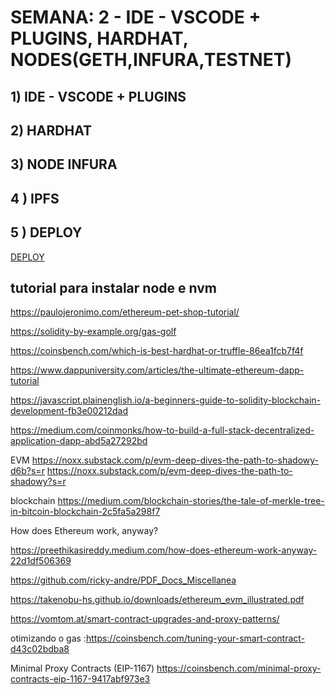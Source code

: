 
# SEMANA: 2 - IDE - VSCODE + PLUGINS, HARDHAT, NODES(GETH,INFURA,TESTNET)


## 1) IDE - VSCODE + PLUGINS

## 2) HARDHAT 


## 3) NODE INFURA

## 4 ) IPFS

## 5 ) DEPLOY
 
 [DEPLOY](deploy.gif)

## tutorial para instalar node e nvm 
https://paulojeronimo.com/ethereum-pet-shop-tutorial/


https://solidity-by-example.org/gas-golf

https://coinsbench.com/which-is-best-hardhat-or-truffle-86ea1fcb7f4f

https://www.dappuniversity.com/articles/the-ultimate-ethereum-dapp-tutorial

https://javascript.plainenglish.io/a-beginners-guide-to-solidity-blockchain-development-fb3e00212dad

https://medium.com/coinmonks/how-to-build-a-full-stack-decentralized-application-dapp-abd5a27292bd

EVM 
https://noxx.substack.com/p/evm-deep-dives-the-path-to-shadowy-d6b?s=r
https://noxx.substack.com/p/evm-deep-dives-the-path-to-shadowy?s=r


blockchain 
https://medium.com/blockchain-stories/the-tale-of-merkle-tree-in-bitcoin-blockchain-2c5fa5a298f7

How does Ethereum work, anyway?

https://preethikasireddy.medium.com/how-does-ethereum-work-anyway-22d1df506369


https://github.com/ricky-andre/PDF_Docs_Miscellanea


https://takenobu-hs.github.io/downloads/ethereum_evm_illustrated.pdf


https://vomtom.at/smart-contract-upgrades-and-proxy-patterns/


otimizando o gas :https://coinsbench.com/tuning-your-smart-contract-d43c02bdba8


Minimal Proxy Contracts (EIP-1167)
https://coinsbench.com/minimal-proxy-contracts-eip-1167-9417abf973e3
